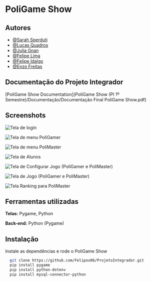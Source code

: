 
# PoliGame Show

## Autores

- [@Sarah Sperduti](https://github.com/0SarahSperduti)
- [@Lucas Quadros](https://github.com/Lucas-Quadros-das-Dores)
- [@Julia Gnan](https://github.com/gnan08)
- [@Felipe Lima](https://github.com/Felipox06)
- [@Felipe Idalgo](https://github.com/idalgo41)
- [@Enzo Freitas](https://github.com/vulgo-gonis)


## Documentação do Projeto Integrador

[PoliGame Show Documentation](PoliGame Show (PI 1º Semestre)/Documentação/Documentação Final PoliGame Show.pdf)


## Screenshots

![Tela de login](![image](https://github.com/user-attachments/assets/9e47b520-8f0b-4d77-a0e0-e93caffa547d))

![Tela de menu PoliGamer](![image](https://github.com/user-attachments/assets/aa79462a-58a7-4a3b-98f5-61dc9fddd493))

![Tela de menu PoliMaster](![image](https://github.com/user-attachments/assets/287f0e65-f467-41ff-9a3a-3b6610c4499f))

![Tela de Alunos](https://lh3.googleusercontent.com/pw/AP1GczP2u7ORul934ERF4lWhCouWQxV7aQcYMnQ8a_nHgwNeapEsBdGddwhTfZ2DUJjlz3JzsfuJVwhdfUAXp8gL5bpPMHk_Ep9rVDjX3Qnt4LGZexeuUm0dEs7Da5_8qOe6oZb6-WBXkiuQgfBIGpaiLn-6=w736-h414-s-no-gm?authuser=0)

![Tela de Configurar Jogo (PoliGamer e PoliMaster)](![image](https://github.com/user-attachments/assets/168bf452-7ee0-4a54-8b00-f3f8c69790ec))

![Tela de Jogo (PoliGamer e PoliMaster)](![image](https://github.com/user-attachments/assets/171c0ae7-e909-4425-b200-611cc091f025))

![Tela Ranking para PoliMaster ](![image](https://github.com/user-attachments/assets/ce3abfd1-c893-4f1a-b296-68cf06ebb310))

## Ferramentas utilizadas

**Telas:** Pygame, Python

**Back-end:** Python (Pygame)

## Instalação

Instale as dependências e rode o PoliGame Show

```bash
  git clone https://github.com/Felipox06/ProjetoIntegrador.git
  pip install pygame
  pip install python-dotenv
  pip install mysql-connector-python
```
